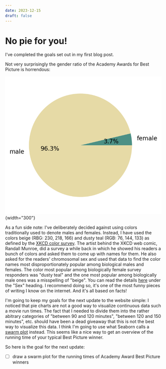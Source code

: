 ```yaml
---
date: 2023-12-15
draft: false
---
```


# No pie for you!

I've completed the goals set out in my first blog post.

<!-- more -->

Not very surprisingly the gender ratio of the Academy Awards for Best Picture is horrendous:

![](../images/2023-12-15_genders.png){width="300"}

As a fun side note: I've deliberately decided against using colors traditionally used to denote 
males and females.
Instead, I have used the colors beige (RBG: 230, 218, 166) and dusty teal (RGB: 76, 144, 133) as 
defined by the [XKCD color survey](https://www.w3schools.com/colors/colors_xkcd.asp).
The artist behind the XKCD web comic, Randall Munroe, did a survey a while back in which he showed his readers a bunch of colors and asked them to come up with names for them.
He also asked for the readers' chromosomal sex and used that data to find the color names most disproportionately popular among biological males and females.
The color most popular among biologically female survey responders was "dusty teal" and the one most 
popular among biologically male ones was a misspelling of "beige".
You can read the details [here](https://blog.xkcd.com/2010/05/03/color-survey-results/) under the "Sex" 
heading.
I recommend doing so, it's one of the most funny pieces of writing I know on the internet.
And it's all based on facts!

I'm going to keep my goals for the next update to the website simple:
I noticed that pie charts are not a good way to visualize continuous data such a movie run times.
The fact that I needed to divide them into the rather abitrary categories of "between 90 and 120 minutes", "between 120 and 150 minutes", etc. should have been a dead giveaway that this is not the best way to visualize this data.
I think I'm going to use what Seaborn calls a [swarm plot](https://seaborn.pydata.org/generated/seaborn.swarmplot.html#seaborn.swarmplot) instead.
This seems like a nice way to get an overview of the running time of your typical Best Picture winner.

So here is the goal for the next update:

- [ ] draw a swarm plot for the running times of Academy Award Best Picture winners